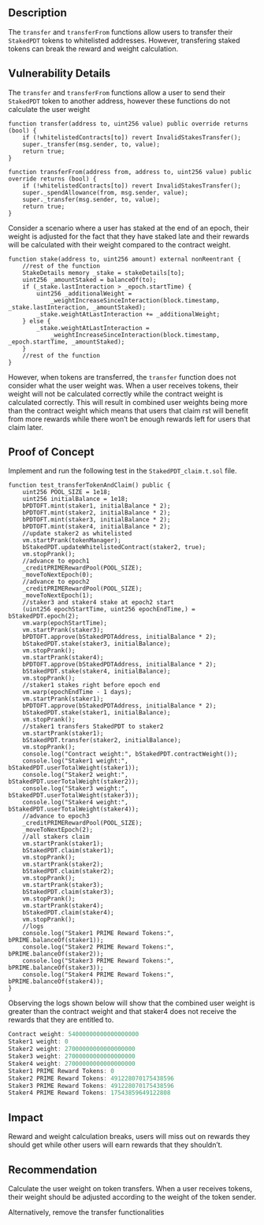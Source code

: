## Description
The `transfer` and `transferFrom` functions allow users to transfer their `StakedPDT` tokens
to whitelisted addresses. However, transfering staked tokens can break the reward and
weight calculation.

## Vulnerability Details
The `transfer` and `transferFrom` functions allow a user to send their `StakedPDT` token to
another address, however these functions do not calculate the user weight
```solidity
function transfer(address to, uint256 value) public override returns (bool) {
    if (!whitelistedContracts[to]) revert InvalidStakesTransfer();
    super._transfer(msg.sender, to, value);
    return true;
}

function transferFrom(address from, address to, uint256 value) public override returns (bool) {
    if (!whitelistedContracts[to]) revert InvalidStakesTransfer();
    super._spendAllowance(from, msg.sender, value);
    super._transfer(msg.sender, to, value);
    return true;
}
```
Consider a scenario where a user has staked at the end of an epoch, their weight is
adjusted for the fact that they have staked late and their rewards will be calculated with
their weight compared to the contract weight.
```solidity
function stake(address to, uint256 amount) external nonReentrant {
    //rest of the function
    StakeDetails memory _stake = stakeDetails[to];
    uint256 _amountStaked = balanceOf(to);
    if (_stake.lastInteraction > _epoch.startTime) {
        uint256 _additionalWeight =
            _weightIncreaseSinceInteraction(block.timestamp, _stake.lastInteraction, _amountStaked);
        _stake.weightAtLastInteraction += _additionalWeight;
    } else {
        _stake.weightAtLastInteraction =
            _weightIncreaseSinceInteraction(block.timestamp, _epoch.startTime, _amountStaked);
    }
    //rest of the function
} 
```
However, when tokens are transferred, the `transfer` function does not consider what the
user weight was. When a user receives tokens, their weight will not be calculated
correctly while the contract weight is calculated correctly. This will result in combined
user weights being more than the contract weight which means that users that claim
rst will benefit from more rewards while there won’t be enough rewards left for users
that claim later.

## Proof of Concept
Implement and run the following test in the `StakedPDT_claim.t.sol` file.
```solidity
function test_transferTokenAndClaim() public {
    uint256 POOL_SIZE = 1e18;
    uint256 initialBalance = 1e18;
    bPDTOFT.mint(staker1, initialBalance * 2);
    bPDTOFT.mint(staker2, initialBalance * 2);
    bPDTOFT.mint(staker3, initialBalance * 2);
    bPDTOFT.mint(staker4, initialBalance * 2);
    //update staker2 as whitelisted
    vm.startPrank(tokenManager);
    bStakedPDT.updateWhitelistedContract(staker2, true);
    vm.stopPrank();
    //advance to epoch1
    _creditPRIMERewardPool(POOL_SIZE);
    _moveToNextEpoch(0);
    //advance to epoch2
    _creditPRIMERewardPool(POOL_SIZE);
    _moveToNextEpoch(1);
    //staker3 and staker4 stake at epoch2 start
    (uint256 epochStartTime, uint256 epochEndTime,) = bStakedPDT.epoch(2);
    vm.warp(epochStartTime);
    vm.startPrank(staker3);
    bPDTOFT.approve(bStakedPDTAddress, initialBalance * 2);
    bStakedPDT.stake(staker3, initialBalance);
    vm.stopPrank();
    vm.startPrank(staker4);
    bPDTOFT.approve(bStakedPDTAddress, initialBalance * 2);
    bStakedPDT.stake(staker4, initialBalance);
    vm.stopPrank();
    //staker1 stakes right before epoch end
    vm.warp(epochEndTime - 1 days);
    vm.startPrank(staker1);
    bPDTOFT.approve(bStakedPDTAddress, initialBalance * 2);
    bStakedPDT.stake(staker1, initialBalance);
    vm.stopPrank();
    //staker1 transfers StakedPDT to staker2
    vm.startPrank(staker1);
    bStakedPDT.transfer(staker2, initialBalance);
    vm.stopPrank();
    console.log("Contract weight:", bStakedPDT.contractWeight());
    console.log("Staker1 weight:", bStakedPDT.userTotalWeight(staker1));
    console.log("Staker2 weight:", bStakedPDT.userTotalWeight(staker2));
    console.log("Staker3 weight:", bStakedPDT.userTotalWeight(staker3));
    console.log("Staker4 weight:", bStakedPDT.userTotalWeight(staker4));
    //advance to epoch3
    _creditPRIMERewardPool(POOL_SIZE);
    _moveToNextEpoch(2);
    //all stakers claim
    vm.startPrank(staker1);
    bStakedPDT.claim(staker1);
    vm.stopPrank();
    vm.startPrank(staker2);
    bStakedPDT.claim(staker2);
    vm.stopPrank();
    vm.startPrank(staker3);
    bStakedPDT.claim(staker3);
    vm.stopPrank();
    vm.startPrank(staker4);
    bStakedPDT.claim(staker4);
    vm.stopPrank();
    //logs
    console.log("Staker1 PRIME Reward Tokens:", bPRIME.balanceOf(staker1));
    console.log("Staker2 PRIME Reward Tokens:", bPRIME.balanceOf(staker2));
    console.log("Staker3 PRIME Reward Tokens:", bPRIME.balanceOf(staker3));
    console.log("Staker4 PRIME Reward Tokens:", bPRIME.balanceOf(staker4));
}
```
Observing the logs shown below will show that the combined user weight is greater
than the contract weight and that staker4 does not receive the rewards that they are
entitled to.
```typescript
Contract weight: 54000000000000000000
Staker1 weight: 0
Staker2 weight: 27000000000000000000
Staker3 weight: 27000000000000000000
Staker4 weight: 27000000000000000000
Staker1 PRIME Reward Tokens: 0
Staker2 PRIME Reward Tokens: 491228070175438596
Staker3 PRIME Reward Tokens: 491228070175438596
Staker4 PRIME Reward Tokens: 17543859649122808
```

## Impact
Reward and weight calculation breaks, users will miss out on rewards they should get
while other users will earn rewards that they shouldn’t.

## Recommendation
Calculate the user weight on token transfers. When a user receives tokens, their weight
should be adjusted according to the weight of the token sender.

Alternatively, remove the transfer functionalities
